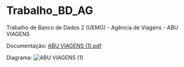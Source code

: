# Trabalho_BD_AG
Trabalho de Banco de Dados 2 (UEMG) - Agência de Viagens - ABU VIAGENS

Documentação:
[ABU VIAGENS (1).pdf](https://github.com/user-attachments/files/16429914/ABU.VIAGENS.1.pdf)


Diagrama: ![ABU VIAGENS (1)](https://github.com/user-attachments/assets/14b5ba70-7409-4b5e-9e00-f934d5db6101)
